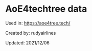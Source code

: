 # AoE4techtree data

Used in: https://aoe4tree.tech/

Created by: rudyairlines

Updated: 2021/12/06
